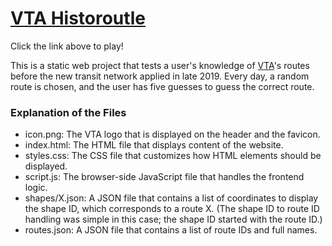 # [VTA Historoutle](https://rtest42.github.io/vta-routle)

Click the link above to play!

This is a static web project that tests a user's knowledge of [VTA](https://vta.org)'s routes before the new transit network applied in late 2019. Every day, a random route is chosen, and the user has five guesses to guess the correct route.

### Explanation of the Files
- icon.png: The VTA logo that is displayed on the header and the favicon.
- index.html: The HTML file that displays content of the website.
- styles.css: The CSS file that customizes how HTML elements should be displayed.
- script.js: The browser-side JavaScript file that handles the frontend logic.
- shapes/X.json: A JSON file that contains a list of coordinates to display the shape ID, which corresponds to a route X. (The shape ID to route ID handling was simple in this case; the shape ID started with the route ID.)
- routes.json: A JSON file that contains a list of route IDs and full names.
